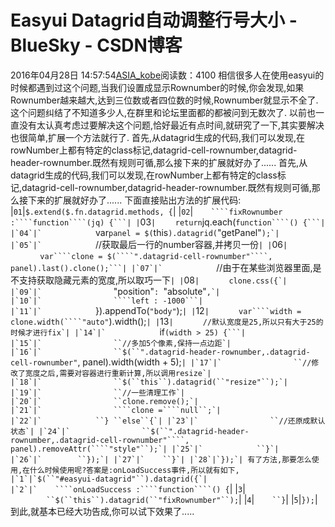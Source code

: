 # Easyui Datagrid自动调整行号大小 - BlueSky - CSDN博客
2016年04月28日 14:57:54[ASIA_kobe](https://me.csdn.net/ASIA_kobe)阅读数：4100
相信很多人在使用easyui的时候都遇到过这个问题,当我们设置成显示Rownumber的时候,你会发现,如果Rownumber越来越大,达到三位数或者四位数的时候,Rownumber就显示不全了.这个问题纠结了不知道多少人,在群里和论坛里面都的都被问到无数次了. 以前也一直没有太认真考虑过要解决这个问题,恰好最近有点时间,就研究了一下,其实要解决也很简单,扩展一个方法就行了.
首先,从datagrid生成的代码,我们可以发现,在rowNumber上都有特定的class标记,datagrid-cell-rownumber,datagrid-header-rownumber.既然有规则可循,那么接下来的扩展就好办了......
首先,从datagrid生成的代码,我们可以发现,在rowNumber上都有特定的class标记,datagrid-cell-rownumber,datagrid-header-rownumber.既然有规则可循,那么接下来的扩展就好办了......
下面直接贴出方法的扩展代码:
|`01`|```$.extend($.fn.datagrid.methods, {```|
|`02`|`    ````fixRownumber :````function````(jq) {```|
|`03`|`        ``return``jq.each(``function````() {```|
|`04`|`            ``var````panel = $(````this``).datagrid(``"getPanel"``);`|
|`05`|`            ``//获取最后一行的number容器,并拷贝一份`|
|`06`|`            ``var````clone = $(````".datagrid-cell-rownumber"````, panel).last().clone();```|
|`07`|`            ``//由于在某些浏览器里面,是不支持获取隐藏元素的宽度,所以取巧一下`|
|`08`|`            ``clone.css({`|
|`09`|`                ``"position"``: ``"absolute"``,`|
|`10`|`                ````left : -1000```|
|`11`|`            ``}).appendTo(``"body"``);`|
|`12`|`            ``var````width = clone.width(````"auto"``).width();`|
|`13`|`            ``//默认宽度是25,所以只有大于25的时候才进行fix`|
|`14`|`            ``if````(width > 25) {```|
|`15`|`                ``//多加5个像素,保持一点边距`|
|`16`|`                ``$(``".datagrid-header-rownumber,.datagrid-cell-rownumber"````, panel).width(width + 5);```|
|`17`|`                ``//修改了宽度之后,需要对容器进行重新计算,所以调用resize`|
|`18`|`                ``$(``this``).datagrid(``"resize"``);`|
|`19`|`                ``//一些清理工作`|
|`20`|`                ``clone.remove();`|
|`21`|`                ````clone =````null``;`|
|`22`|`            ``} ``else``{`|
|`23`|`                ``//还原成默认状态`|
|`24`|`                ``$(``".datagrid-header-rownumber,.datagrid-cell-rownumber"````, panel).removeAttr(````"style"``);`|
|`25`|`            ``}`|
|`26`|`        ``});`|
|`27`|`    ``}`|
|`28`|`});`|
有了方法,那要怎么使用,在什么时候使用呢?答案是:onLoadSuccess事件,所以就有如下,
|`1`|`$(``"#easyui-datagrid"``).datagrid({`|
|`2`|`    ````onLoadSuccess :````function````() {```|
|`3`|`        ``$(``this``).datagrid(``"fixRownumber"``);`|
|`4`|`    ``}`|
|`5`|`});`|
到此,就基本已经大功告成,你可以试下效果了.....
